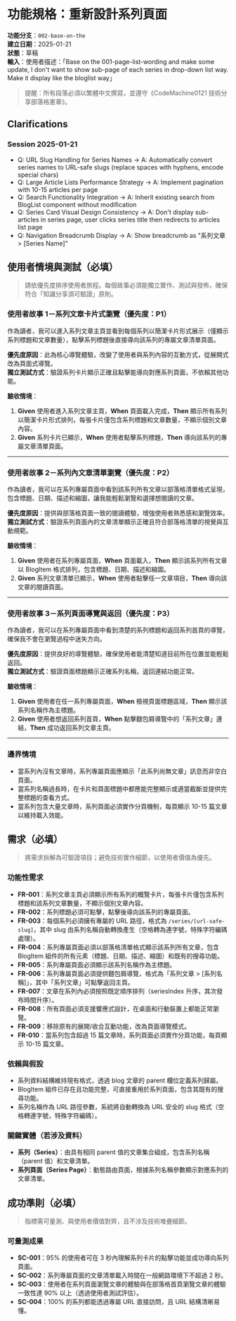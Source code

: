 # 功能規格：重新設計系列頁面

**功能分支**：`002-base-on-the`  
**建立日期**：2025-01-21  
**狀態**：草稿  
**輸入**：使用者描述：「Base on the 001-page-list-wording and make some update, I don't want to show sub-page of each series in drop-down list way. Make it display like the bloglist way」

> 提醒：所有段落必須以繁體中文撰寫，並遵守《CodeMachine0121 技術分享部落格憲章》。

## Clarifications

### Session 2025-01-21

- Q: URL Slug Handling for Series Names → A: Automatically convert series names to URL-safe slugs (replace spaces with hyphens, encode special chars)
- Q: Large Article Lists Performance Strategy → A: Implement pagination with 10-15 articles per page
- Q: Search Functionality Integration → A: Inherit existing search from BlogList component without modification
- Q: Series Card Visual Design Consistency → A: Don't display sub-articles in series page, user clicks series title then redirects to articles list page
- Q: Navigation Breadcrumb Display → A: Show breadcrumb as "系列文章 > [Series Name]"

## 使用者情境與測試（必填）

> 請依優先度排序使用者旅程。每個故事必須能獨立實作、測試與發佈，確保符合「知識分享須可驗證」原則。

### 使用者故事 1－系列文章卡片式瀏覽（優先度：P1）

作為讀者，我可以進入系列文章主頁並看到每個系列以簡潔卡片形式展示（僅顯示系列標題和文章數量），點擊系列標題後直接導向該系列的專屬文章清單頁面。

**優先度原因**：此為核心導覽體驗，改變了使用者與系列內容的互動方式，從展開式改為頁面式導覽。  
**獨立測試方式**：驗證系列卡片顯示正確且點擊能導向對應系列頁面，不依賴其他功能。

**驗收情境**：

1. **Given** 使用者進入系列文章主頁，**When** 頁面載入完成，**Then** 顯示所有系列以簡潔卡片形式排列，每張卡片僅包含系列標題和文章數量，不顯示個別文章內容。
2. **Given** 系列卡片已顯示，**When** 使用者點擊系列標題，**Then** 導向該系列的專屬文章清單頁面。

---

### 使用者故事 2－系列內文章清單瀏覽（優先度：P2）

作為讀者，我可以在系列專屬頁面中看到該系列所有文章以部落格清單格式呈現，包含標題、日期、描述和縮圖，讓我能輕鬆瀏覽和選擇想閱讀的文章。

**優先度原因**：提供與部落格頁面一致的閱讀體驗，增強使用者熟悉感和瀏覽效率。  
**獨立測試方式**：驗證系列頁面內的文章清單顯示正確且符合部落格清單的視覺與互動規範。

**驗收情境**：

1. **Given** 使用者在系列專屬頁面，**When** 頁面載入，**Then** 顯示該系列所有文章以 BlogItem 格式排列，包含標題、日期、描述和縮圖。
2. **Given** 系列文章清單已顯示，**When** 使用者點擊任一文章項目，**Then** 導向該文章的閱讀頁面。

---

### 使用者故事 3－系列頁面導覽與返回（優先度：P3）

作為讀者，我可以在系列專屬頁面中看到清楚的系列標題和返回系列首頁的導覽，確保我不會在瀏覽過程中迷失方向。

**優先度原因**：提供良好的導覽體驗，確保使用者能清楚知道目前所在位置並能輕鬆返回。  
**獨立測試方式**：驗證頁面標題顯示正確系列名稱，返回連結功能正常。

**驗收情境**：

1. **Given** 使用者在任一系列專屬頁面，**When** 檢視頁面標題區域，**Then** 顯示該系列名稱作為主標題。
2. **Given** 使用者想返回系列首頁，**When** 點擊麵包屑導覽中的「系列文章」連結，**Then** 成功返回系列文章主頁。

---

### 邊界情境

- 當系列內沒有文章時，系列專屬頁面應顯示「此系列尚無文章」訊息而非空白頁面。
- 當系列名稱過長時，在卡片和頁面標題中都應能完整顯示或適當截斷並提供完整標題的查看方式。
- 當系列包含大量文章時，系列頁面必須實作分頁機制，每頁顯示 10-15 篇文章以維持載入效能。

## 需求（必填）

> 將需求拆解為可驗證項目；避免技術實作細節，以使用者價值為優先。

### 功能性需求

- **FR-001**：系列文章主頁必須顯示所有系列的概覽卡片，每張卡片僅包含系列標題和該系列文章數量，不顯示個別文章內容。
- **FR-002**：系列標題必須可點擊，點擊後導向該系列的專屬頁面。
- **FR-003**：每個系列必須擁有專屬的 URL 路徑，格式為 `/series/[url-safe-slug]`，其中 slug 由系列名稱自動轉換產生（空格轉為連字號，特殊字符編碼處理）。
- **FR-004**：系列專屬頁面必須以部落格清單格式顯示該系列所有文章，包含 BlogItem 組件的所有元素（標題、日期、描述、縮圖）和既有的搜尋功能。
- **FR-005**：系列專屬頁面必須顯示該系列名稱作為主標題。
- **FR-006**：系列專屬頁面必須提供麵包屑導覽，格式為「系列文章 > [系列名稱]」，其中「系列文章」可點擊返回主頁。
- **FR-007**：文章在系列內必須按照既定順序排列（seriesIndex 升序，其次發布時間升序）。
- **FR-008**：所有頁面必須支援響應式設計，在桌面和行動裝置上都能正常瀏覽。
- **FR-009**：移除原有的展開/收合互動功能，改為頁面導覽模式。
- **FR-010**：當系列包含超過 15 篇文章時，系列頁面必須實作分頁功能，每頁顯示 10-15 篇文章。

### 依賴與假設

- 系列資料結構維持現有格式，透過 blog 文章的 parent 欄位定義系列歸屬。
- BlogItem 組件已存在且功能完整，可直接重用於系列頁面，包含其既有的搜尋功能。
- 系列名稱作為 URL 路徑參數，系統將自動轉換為 URL 安全的 slug 格式（空格轉連字號，特殊字符編碼）。

### 關鍵實體（若涉及資料）

- **系列（Series）**：由具有相同 parent 值的文章集合組成，包含系列名稱（parent 值）和文章清單。
- **系列頁面（Series Page）**：動態路由頁面，根據系列名稱參數顯示對應系列的文章清單。

## 成功準則（必填）

> 指標需可量測、與使用者價值對齊，且不涉及技術堆疊細節。

### 可量測成果

- **SC-001**：95% 的使用者可在 3 秒內理解系列卡片的點擊功能並成功導向系列頁面。
- **SC-002**：系列專屬頁面的文章清單載入時間在一般網路環境下不超過 2 秒。
- **SC-003**：使用者在系列頁面瀏覽文章的體驗與在部落格首頁瀏覽文章的體驗一致性達 90% 以上（透過使用者測試評估）。
- **SC-004**：100% 的系列都能透過專屬 URL 直接訪問，且 URL 結構清晰易懂。
